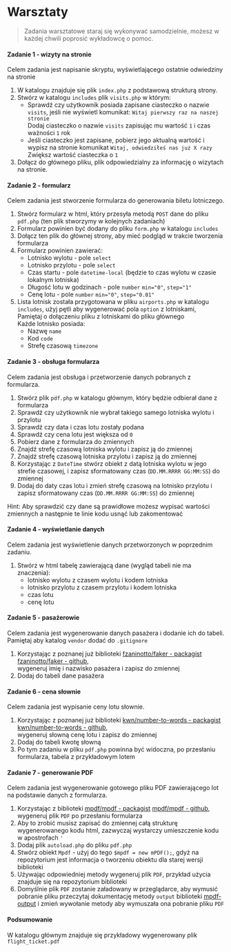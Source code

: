 #  Warsztaty

> Zadania warsztatowe staraj się wykonywać samodzielnie, możesz w każdej chwili poprosić wykładowcę o pomoc.

#### Zadanie 1 - wizyty na stronie

Celem zadania jest napisanie skryptu, wyświetlającego ostatnie odwiedziny na stronie
1. W katalogu znajduje się plik `index.php` z podstawową strukturą strony.
2. Stwórz w katalogu `includes` plik `visits.php` w którym:  
   * Sprawdź czy użytkownik posiada zapisane ciasteczko o nazwie `visits`, jeśli nie wyświetl komunikat: `Witaj pierwszy raz na naszej stronie`  
     Dodaj ciasteczko o nazwie `visits` zapisując mu wartość `1` i czas ważności `1` rok
   * Jeśli ciasteczko jest zapisane, pobierz jego aktualną wartość i wypisz na stronie komunikat `Witaj, odwiedziłeś nas już X razy`  
     Zwiększ wartość ciasteczka o `1`
3. Dołącz do głównego pliku, plik odpowiedzialny za informację o wizytach na stronie.

#### Zadanie 2 - formularz
 
 Celem zadania jest stworzenie formularza do generowania biletu lotniczego.  
 
 1. Stwórz formularz w html, który przesyła metodą `POST` dane do pliku `pdf.php` (ten plik stworzymy w kolejnych zadaniach)
 2. Formularz powinien być dodany do pliku `form.php` w katalogu `includes`
 3. Dołącz ten plik do głównej strony, aby mieć podgląd w trakcie tworzenia formularza
 4. Formularz powinien zawierać:  
    * Lotnisko wylotu - pole `select`
    * Lotnisko przylotu - pole `select`
    * Czas startu - pole `datetime-local` (będzie to czas wylotu w czasie lokalnym lotniska)
    * Długość lotu w godzinach - pole `number` `min="0"`, `step="1"`
    * Cenę lotu - pole `number` `min="0"`, `step="0.01"`
 5. Lista lotnisk została przygotowana w pliku `airports.php` w katalogu `includes`, użyj pętli aby wygenerować pola `option` z lotniskami,  
    Pamiętaj o dołączeniu pliku z lotniskami do pliku głównego  
    Każde lotnisko posiada:
    * Nazwę `name`
    * Kod `code`
    * Strefę czasową `timezone`
    
#### Zadanie 3 - obsługa formularza

Celem zadania jest obsługa i przetworzenie danych pobranych z formularza.  

1. Stwórz plik `pdf.php` w katalogu głównym, który będzie odbierał dane z formularza
2. Sprawdź czy użytkownik nie wybrał takiego samego lotniska wylotu i przylotu
3. Sprawdź czy data i czas lotu zostały podana
4. Sprawdź czy cena lotu jest większa od `0`
5. Pobierz dane z formularza do zmiennych
6. Znajdź strefę czasową lotniska wylotu i zapisz ją do zmiennej
7. Znajdź strefę czasową lotniska przylotu i zapisz ją do zmiennej
8. Korzystając z `DateTime` stwórz obiekt z datą lotniska wylotu w jego strefie czasowej, i zapisz sformatowany czas (`DD.MM.RRRR GG:MM:SS`) do zmiennej 
9. Dodaj do daty czas lotu i zmień strefę czasową na lotnisko przylotu i zapisz sformatowany czas (`DD.MM.RRRR GG:MM:SS`) do zmiennej

Hint: Aby sprawdzić czy dane są prawidłowe możesz wypisać wartości zmiennych a następnie te linie kodu usnąć lub zakomentować

#### Zadanie 4 - wyświetlanie danych

Celem zadania jest wyświetlenie danych przetworzonych w poprzednim zadaniu.  

1. Stwórz w html tabelę zawierającą dane (wygląd tabeli nie ma znaczenia):  
   * lotnisko wylotu z czasem wylotu i kodem lotniska
   * lotnisko przylotu z czasem przylotu i kodem lotniska
   * czas lotu
   * cenę lotu

#### Zadanie 5 - pasażerowie

Celem zadania jest wygenerowanie danych pasażera i dodanie ich do tabeli.  
Pamiętaj aby katalog `vendor` dodać do `.gitignore`  

1. Korzystając z poznanej już biblioteki [fzaninotto/faker - packagist][fzaninotto/faker-packagist] [fzaninotto/faker - github][fzaninotto/faker-github],  
   wygeneruj imię i nazwisko pasażera i zapisz do zmiennej
2. Dodaj do tabeli dane pasażera

#### Zadanie 6 - cena słownie

Celem zadania jest wypisanie ceny lotu słownie.  

1. Korzystając z poznanej już biblioteki [kwn/number-to-words - packagist][kwn/number-to-words-packagist] [kwn/number-to-words - github][kwn/number-to-words-github],  
   wygeneruj słowną cenę lotu i zapisz do zmiennej
2. Dodaj do tabeli kwotę słowną
3. Po tym zadaniu w pliku `pdf.php` powinna być widoczna, po przesłaniu formularza, tabela z przykładowym lotem

#### Zadanie 7 - generowanie PDF

Celem zadania jest wygenerowanie gotowego pliku PDF zawierającego lot na podstawie danych z formularza.  

1. Korzystając z biblioteki [mpdf/mpdf - packagist][mpdf/mpdf-packagist] [mpdf/mpdf - github][mpdf/mpdf-github],  
   wygeneruj plik `PDF` po przesłaniu formularza
2. Aby to zrobić musisz zapisać do zmiennej całą strukturę wygenerowanego kodu html, zazwyczaj wystarczy umieszczenie kodu w apostrofach `'`
3. Dodaj plik `autoload.php` do pliku `pdf.php`
4. Stwórz obiekt `Mpdf` - użyj do tego `$mpdf = new mPDF();`, gdyż na repozytorium jest informacja o tworzeniu obiektu dla starej wersji biblioteki
5. Używając odpowiedniej metody wygeneruj plik `PDF`, przykład użycia znajduje się na repozytorium biblioteki
6. Domyślnie plik `PDF` zostanie załadowany w przeglądarce, aby wymusić pobranie pliku przeczytaj dokumentację metody `output` biblioteki [mpdf-output][mpdf-output] i zmień wywołanie metody aby wymuszała ona pobranie pliku `PDF`

#### Podsumowanie

W katalogu głównym znajduje się przykładowy wygenerowany plik `flight_ticket.pdf`

<!-- Links -->
[fzaninotto/faker-packagist]:https://packagist.org/packages/fzaninotto/faker
[fzaninotto/faker-github]:https://github.com/fzaninotto/Faker
[kwn/number-to-words-packagist]:https://packagist.org/packages/kwn/number-to-words
[kwn/number-to-words-github]:https://github.com/kwn/number-to-words
[mpdf/mpdf-packagist]:https://packagist.org/packages/mpdf/mpdf
[mpdf/mpdf-github]:https://github.com/mpdf/mpdf
[mpdf-output]:https://mpdf.github.io/reference/mpdf-functions/output.html